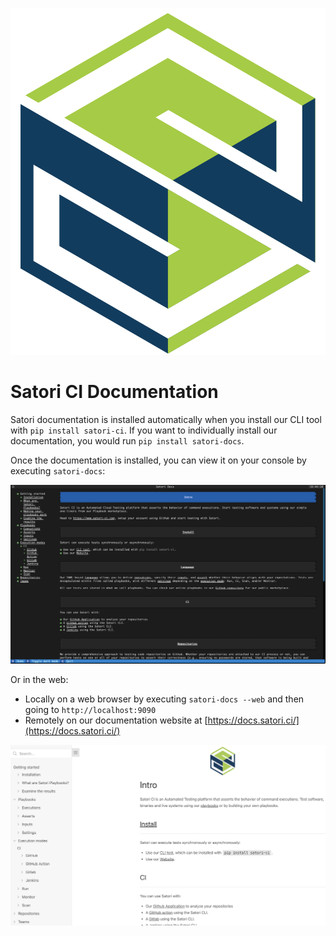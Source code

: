 ![Satori CI Logo](img/logo.png)

# Satori CI Documentation

Satori documentation is installed automatically when you install our CLI tool with `pip install satori-ci`. If you want to individually install our documentation, you would run `pip install satori-docs`.

Once the documentation is installed, you can view it on your console by executing `satori-docs`:

![Docs CLI](img/docs_1.png)

Or in the web:
- Locally on a web browser by executing `satori-docs --web` and then going to `http://localhost:9090`
- Remotely on our documentation website at [https://docs.satori.ci/](https://docs.satori.ci/)

![Docs Web](img/docs_2.png)
